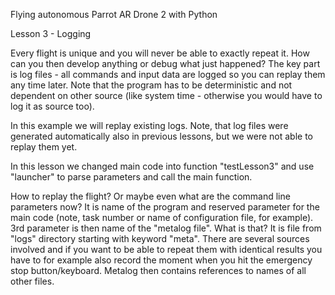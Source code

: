 Flying autonomous Parrot AR Drone 2 with Python

Lesson 3 - Logging

Every flight is unique and you will never be able to exactly repeat it. How can
you then develop anything or debug what just happened? The key part is log
files - all commands and input data are logged so you can replay them any time
later. Note that the program has to be deterministic and not dependent on other
source (like system time - otherwise you would have to log it as source too).

In this example we will replay existing logs. Note, that log files were
generated automatically also in previous lessons, but we were not able to
replay them yet.

In this lesson we changed main code into function "testLesson3" and use
"launcher" to parse parameters and call the main function.

How to replay the flight? Or maybe even what are the command line parameters
now? It is name of the program and reserved parameter for the main code (note,
task number or name of configuration file, for example). 3rd parameter is then
name of the "metalog file". What is that? It is file from "logs" directory
starting with keyword "meta". There are several sources involved and if you
want to be able to repeat them with identical results you have to for example
also record the moment when you hit the emergency stop button/keyboard. Metalog
then contains references to names of all other files.

